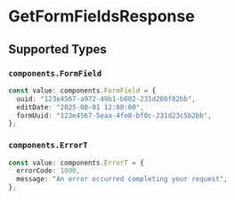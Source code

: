 # GetFormFieldsResponse


## Supported Types

### `components.FormField`

```typescript
const value: components.FormField = {
  uuid: "123e4567-a972-49b1-b602-231d200f82bb",
  editDate: "2025-08-01 12:00:00",
  formUuid: "123e4567-5eaa-4fe8-bf0c-231d23c5b2bb",
};
```

### `components.ErrorT`

```typescript
const value: components.ErrorT = {
  errorCode: 1000,
  message: "An error occurred completing your request",
};
```

